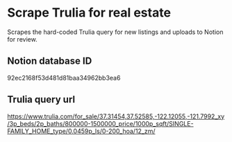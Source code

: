# Scrape Trulia for real estate

Scrapes the hard-coded Trulia query for new listings and uploads to Notion for review.

## Notion database ID

92ec2168f53d481d81baa34962bb3ea6

## Trulia query url

https://www.trulia.com/for_sale/37.31454,37.52585,-122.12055,-121.7992_xy/3p_beds/2p_baths/800000-1500000_price/1000p_sqft/SINGLE-FAMILY_HOME_type/0.0459p_ls/0-200_hoa/12_zm/
